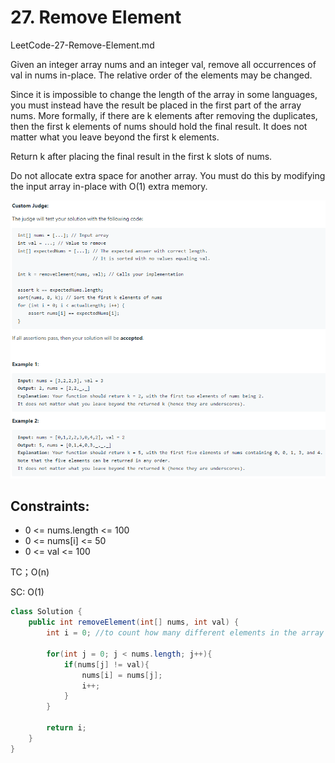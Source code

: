 # 27. Remove Element
LeetCode-27-Remove-Element.md

Given an integer array nums and an integer val, remove all occurrences of val in nums in-place. The relative order of the elements may be changed.

Since it is impossible to change the length of the array in some languages, you must instead have the result be placed in the first part of the array nums. More formally, if there are k elements after removing the duplicates, then the first k elements of nums should hold the final result. It does not matter what you leave beyond the first k elements.

Return k after placing the final result in the first k slots of nums.

Do not allocate extra space for another array. You must do this by modifying the input array in-place with O(1) extra memory.

![27-desription](images/27-remove-unique-element.png)

## Constraints:
+ 0 <= nums.length <= 100
+ 0 <= nums[i] <= 50
+ 0 <= val <= 100

TC；O(n)

SC: O(1)

```java
class Solution {
    public int removeElement(int[] nums, int val) {
        int i = 0; //to count how many different elements in the array
        
        for(int j = 0; j < nums.length; j++){
            if(nums[j] != val){
                nums[i] = nums[j];
                i++;
            }
        }
        
        return i;
    }
}
```

